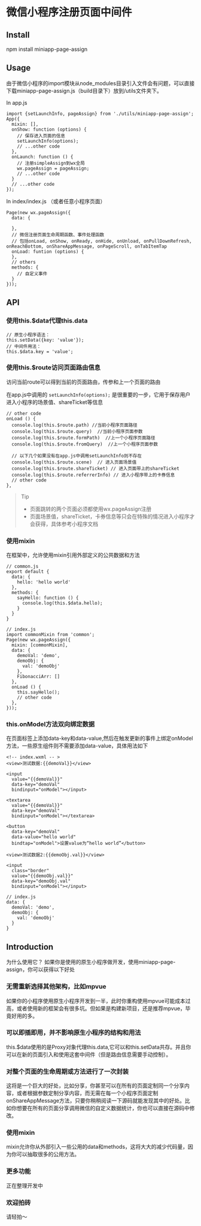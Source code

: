 # 微信小程序注册页面中间件

## Install

npm install miniapp-page-assign

## Usage

由于微信小程序的import模块从node_modules目录引入文件会有问题，可以直接下载miniapp-page-assign.js（build目录下）放到/utils文件夹下。

In app.js
```
import {setLaunchInfo, pageAssign} from './utils/miniapp-page-assign';
App({
  mixin: [],
  onShow: function (options) {
    // 保存进入页面的信息
    setLaunchInfo(options);
    // ...other code
  },
  onLaunch: function () {
    // 注册simpleAssign到wx全局
    wx.pageAssign = pageAssign;
    // ...other code
  }
  // ...other code
});
```

In index/index.js （或者任意小程序页面）
```
Page(new wx.pageAssign({
  data: {
    
  },
  // 微信注册页面生命周期函数、事件处理函数
  // 包括onLoad, onShow, onReady, onHide, onUnload, onPullDownRefresh, onReachBottom, onShareAppMessage, onPageScroll, onTabItemTap
  onLoad: funtion (options) {
  },
  // others
  methods: {
    // 自定义事件
  }
}));
```


## API
### 使用this.$data代理this.data
```
// 原生小程序语法：
this.setData({key: 'value'});
// 中间件用法：
this.$data.key = 'value';
```

### 使用this.$route访问页面路由信息
访问当前route可以得到当前的页面路由，传参和上一个页面的路由

在app.js中调用的
`setLaunchInfo(options);`
是很重要的一步，它用于保存用户进入小程序的场景值、shareTicket等信息

```
// other code
onLoad () {
  console.log(this.$route.path) //当前小程序页面路径
  console.log(this.$route.query)  //当前小程序页面参数
  console.log(this.$route.formPath)  //上一个小程序页面路径
  console.log(this.$route.fromQuery)  //上一个小程序页面参数
  
  // 以下几个如果没有在app.js中调用setLaunchInfo则不存在
  console.log(this.$route.scene)  // 进入页面场景值
  console.log(this.$route.shareTicket) // 进入页面带上的shareTicket
  console.log(this.$route.referrerInfo) // 进入小程序带上的卡券信息
  // other code
},
```
> Tip
>- 页面跳转的两个页面必须都使用wx.pageAssign注册
>- 页面场景值，shareTicket，卡券信息等只会在特殊的情况进入小程序才会获得，具体参考小程序文档

### 使用mixin
在框架中，允许使用mixin引用外部定义的公共数据和方法
```
// common.js
export default {
  data: {
    hello: 'hello world'
  },
  methods: {
    sayHello: function () {
      console.log(this.$data.hello);
    }
  }
}

// index.js
import commonMixin from 'common';
Page(new wx.pageAssign({
  mixin: [commonMixin],
  data: {
    demoVal: 'demo',
    demoObj: {
      val: 'demoObj'
    },
    FibonacciArr: []
  },
  onLoad () {
    this.sayHello();
    // other code
  },
}));
```

### this.onModel方法双向绑定数据
在页面标签上添加data-key和data-value,然后在触发更新的事件上绑定onModel方法，一些原生组件则不需要添加data-value，具体用法如下
```
<!-- index.wxml -- >
<view>测试数据:{{demoVal}}</view>  

<input 
  value="{{demoVal}}" 
  data-key="demoVal" 
  bindinput="onModel"></input>

<textarea
  value="{{demoVal}}" 
  data-key="demoVal" 
  bindinput="onModel"></textarea>

<button 
  data-key="demoVal" 
  data-value="hello world" 
  bindtap="onModel">设置value为“hello world”</button>
  
<view>测试数据2:{{demoObj.val}}</view>  

<input 
  class="border"
  value="{{demoObj.val}}" 
  data-key="demoObj.val" 
  bindinput="onModel"></input>
```

```
// index.js
data: {
  demoVal: 'demo',
  demoObj: {
    val: 'demoObj'
  }
}
```

## Introduction
为什么使用它？
如果你是使用的原生小程序做开发，使用miniapp-page-assign，你可以获得以下好处

### 无需重新选择其他架构，比如mpvue
如果你的小程序使用原生小程序开发到一半，此时你重构使用mpvue可能成本过高，或者使用新的框架会有很多坑。但如果是构建新项目，还是推荐mpvue，毕竟好用的多。

### 可以即插即用，并不影响原生小程序的结构和用法
this.$data使用的是Proxy对象代理this.data,它可以和this.setData共存。并且你可以在新的页面引入和使用这套中间件（但是路由信息需要手动控制）。

### 对整个页面的生命周期或方法进行了一次封装
这将是一个巨大的好处，比如分享，你甚至可以在所有的页面定制同一个分享内容，或者根据参数定制分享内容，而无需在每一个小程序页面定制onShareAppMessage方法，只要你稍稍阅读一下源码就能发现其中的好处。比如你想要在所有的页面分享调用微信的自定义数据统计，你也可以直接在源码中修改。

### 使用mixin
mixin允许你从外部引入一些公用的data和methods，这将大大的减少代码量，因为你可以抽取很多的公用方法。

### 更多功能
正在整理开发中

### 欢迎拍砖
请轻拍～
